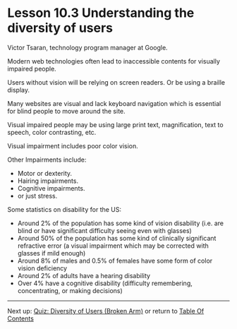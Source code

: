 # Lesson 10.3 Understanding the diversity of users

Victor Tsaran, technology program manager at Google.

Modern web technologies often lead to inaccessible contents for visually impaired people.

Users without vision will be relying on screen readers. Or be using a braille display.

Many websites are visual and lack keyboard navigation which is essential for blind people to move around the site.

Visual impaired people may be using large print text, magnification, text to speech, color contrasting, etc.

Visual impairment includes poor color vision.

Other Impairments include:
- Motor or dexterity.
- Hairing impairments.
- Cognitive impairments.
- or just stress.

Some statistics on disability for the US:

- Around 2% of the population has some kind of vision disability (i.e. are blind or have significant difficulty seeing even with glasses)
- Around 50% of the population has some kind of clinically significant refractive error (a visual impairment which may be corrected with glasses if mild enough)
- Around 8% of males and 0.5% of females have some form of color vision deficiency
- Around 2% of adults have a hearing disability
- Over 4% have a cognitive disability (difficulty remembering, concentrating, or making decisions)

- - -
Next up: [Quiz: Diversity of Users (Broken Arm)](ND024_Part2_Lesson10_04.md) or return to [Table Of Contents](./ND024_TableOfContents.md)
